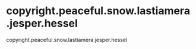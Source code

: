 # copyright.peaceful.snow.lastiamera.jesper.hessel
copyright.peaceful.snow.lastiamera.jesper.hessel
